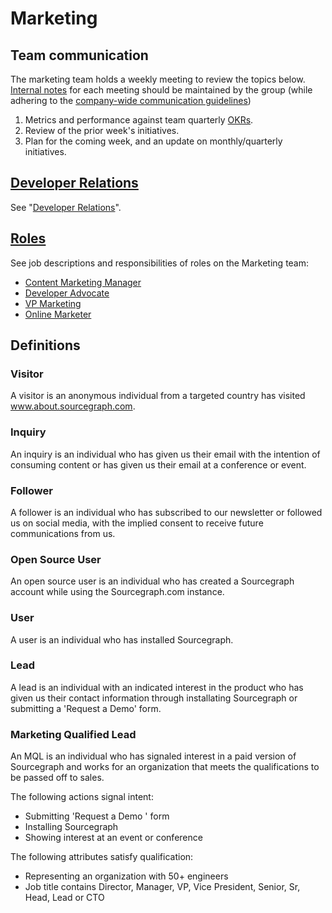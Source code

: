 # Marketing

## Team communication

The marketing team holds a weekly meeting to review the topics below. [Internal notes](https://docs.google.com/document/d/1vX3vF6t8HP-7-K9giM85UKEoAhmhy-ifAvbbFDvmKwo/edit#) for each meeting should be maintained by the group (while adhering to the [company-wide communication guidelines](../communication/index.md))

1. Metrics and performance against team quarterly [OKRs](../../company/okrs/index.md).
1. Review of the prior week's initiatives.
1. Plan for the coming week, and an update on monthly/quarterly initiatives.

## [Developer Relations](developer-relations/index.md)

See "[Developer Relations](developer-relations/index.md)".

## [Roles](roles.md)

See job descriptions and responsibilities of roles on the Marketing team:

- [Content Marketing Manager](roles.md#content-marketing-manager)
- [Developer Advocate](roles.md#developer-advocate)
- [VP Marketing](roles.md#vp-marketing)
- [Online Marketer](roles.md#online-marketer)

## Definitions

### Visitor

A visitor is an anonymous individual from a targeted country has visited www.about.sourcegraph.com.

### Inquiry

An inquiry is an individual who has given us their email with the intention of consuming content or has given us their email at a conference or event. 

### Follower

A follower is an individual who has subscribed to our newsletter or followed us on social media, with the implied consent to receive future communications from us. 

### Open Source User

An open source user is an individual who has created a Sourcegraph account while using the Sourcegraph.com instance. 

### User

A user is an individual who has installed Sourcegraph.

### Lead

A lead is an individual with an indicated interest in the product who has given us their contact information through installating Sourcegraph or submitting a 'Request a Demo' form. 

### Marketing Qualified Lead

An MQL is an individual who has signaled interest in a paid version of Sourcegraph and works for an organization that meets the qualifications to be passed off to sales.

The following actions signal intent:
- Submitting 'Request a Demo ' form
- Installing Sourcegraph
- Showing interest at an event or conference

The following attributes satisfy qualification:
- Representing an organization with 50+ engineers
- Job title contains Director, Manager, VP, Vice President, Senior, Sr, Head, Lead or CTO
